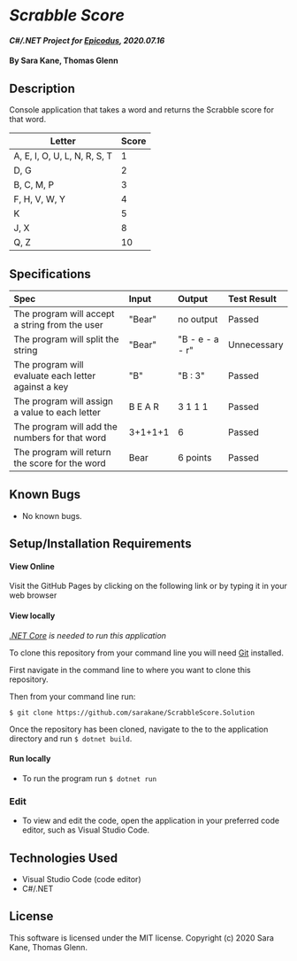 # _Scrabble Score_

#### _C#/.NET Project for [Epicodus](https://www.epicodus.com/), 2020.07.16_

#### By **Sara Kane, Thomas Glenn**

## Description
Console application that takes a word and returns the Scrabble score for that word.

| Letter                       | Score |
|------------------------------|-------|
| A, E, I, O, U, L, N, R, S, T |   1   |
| D, G                         |   2   |
| B, C, M, P                   |   3   |
| F, H, V, W, Y                |   4   |
| K                            |   5   |
| J, X                         |   8   |
| Q, Z                         |   10  |


## Specifications
| Spec | Input | Output | Test Result
|:------------|:-----------|:----------------|:-------------|
| The program will accept a string from the user | "Bear" | no output | Passed |
| The program will split the string | "Bear" | "B - e - a - r" | Unnecessary |
| The program will evaluate each letter against a key | "B" | "B : 3" | Passed |
| The program will assign a value to each letter | B E A R | 3 1 1 1 | Passed |
| The program will add the numbers for that word | 3+1+1+1 | 6 | Passed |
| The program will return the score for the word | Bear | 6 points | Passed |



## Known Bugs
* No known bugs.   

## Setup/Installation Requirements
#### View Online
Visit the GitHub Pages by clicking on the following link or by typing it in your web browser <url>

#### View locally

*[.NET Core](https://dotnet.microsoft.com/download/dotnet-core/2.2) is needed to run this application*

To clone this repository from your command line you will need [Git](https://git-scm.com/) installed. 

First navigate in the command line to where you want to clone this repository. 

Then from your command line run:

`$ git clone https://github.com/sarakane/ScrabbleScore.Solution`

Once the repository has been cloned, navigate to the to the application directory and run `$ dotnet build`.

#### Run locally
* To run the program run `$ dotnet run` 

### Edit
* To view and edit the code, open the application in your preferred code editor, such as Visual Studio Code.

## Technologies Used
* Visual Studio Code (code editor)
* C#/.NET

## License
This software is licensed under the MIT license. Copyright (c) 2020 Sara Kane, Thomas Glenn.